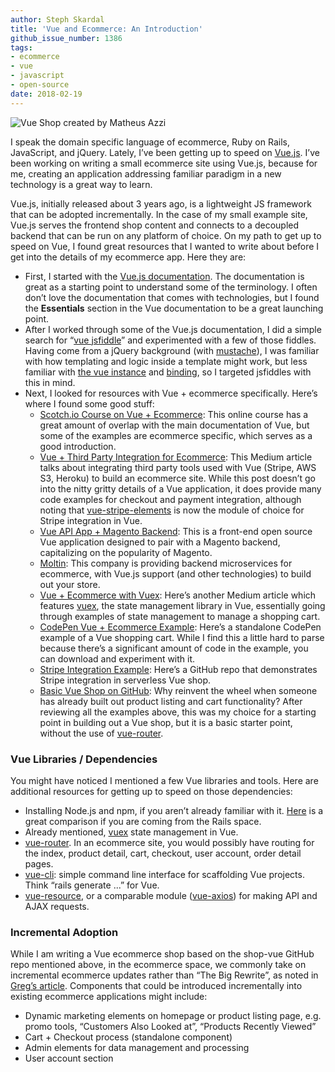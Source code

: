 ```yaml
---
author: Steph Skardal
title: 'Vue and Ecommerce: An Introduction'
github_issue_number: 1386
tags:
- ecommerce
- vue
- javascript
- open-source
date: 2018-02-19
---
```


<img src="/blog/2018/02/vue-in-ecommerce/vue-shop.png" alt="Vue Shop created by Matheus Azzi" /><br />

I speak the domain specific language of ecommerce, Ruby on Rails, JavaScript, and jQuery. Lately, I’ve been getting up to speed on [Vue.js](https://vuejs.org/). I’ve been working on writing a small ecommerce site using Vue.js, because for me, creating an application addressing familiar paradigm in a new technology is a great way to learn.

Vue.js, initially released about 3 years ago, is a lightweight JS framework that can be adopted incrementally. In the case of my small example site, Vue.js serves the frontend shop content and connects to a decoupled backend that can be run on any platform of choice. On my path to get up to speed on Vue, I found great resources that I wanted to write about before I get into the details of my ecommerce app. Here they are:

* First, I started with the [Vue.js documentation](https://vuejs.org/v2/guide/). The documentation is great as a starting point to understand some of the terminology. I often don’t love the documentation that comes with technologies, but I found the <b>Essentials</b> section in the Vue documentation to be a great launching point.
* After I worked through some of the Vue.js documentation, I did a simple search for “[vue jsfiddle](https://www.google.com/search?q=vue+jsfiddle)” and experimented with a few of those fiddles. Having come from a jQuery background (with [mustache](https://mustache.github.io/)), I was familiar with how templating and logic inside a template might work, but less familiar with [the vue instance](https://vuejs.org/v2/guide/instance.html) and [binding](https://vuejs.org/v2/guide/class-and-style.html), so I targeted jsfiddles with this in mind.
* Next, I looked for resources with Vue + ecommerce specifically. Here’s where I found some good stuff:
    * [Scotch.io Course on Vue + Ecommerce](https://scotch.io/courses/build-an-online-shop-with-vue/introduction): This online course has a great amount of overlap with the main documentation of Vue, but some of the examples are ecommerce specific, which serves as a good introduction.
    * [Vue + Third Party Integration for Ecommerce](https://medium.com/@connorleech/standing-on-the-shoulders-of-giants-node-js-vue-2-stripe-heroku-and-amazon-s3-c6fe03ee1118): This Medium article talks about integrating third party tools used with Vue (Stripe, AWS S3, Heroku) to build an ecommerce site. While this post doesn’t go into the nitty gritty details of a Vue application, it does provide many code examples for checkout and payment integration, although noting that [vue-stripe-elements](https://github.com/fromAtoB/vue-stripe-elements) is now the module of choice for Stripe integration in Vue.
    * [Vue API App + Magento Backend](https://vuejsfeed.com/blog/vue-js-storefront-pwa-for-ecommerce): This is a front-end open source Vue application designed to pair with a Magento backend, capitalizing on the popularity of Magento.
    * [Moltin](https://moltin.com/): This company is providing backend microservices for ecommerce, with Vue.js support (and other technologies) to build out your store.
    * [Vue + Ecommerce with Vuex](https://travishorn.com/vue-online-store-with-shopping-cart-c072433f8d9e): Here’s another Medium article which features [vuex](https://vuex.vuejs.org/en/), the state management library in Vue, essentially going through examples of state management to manage a shopping cart.
    * [CodePen Vue + Ecommerce Example](https://codepen.io/mjweaver01/pen/yerzox): Here’s a standalone CodePen example of a Vue shopping cart. While I find this a little hard to parse because there’s a significant amount of code in the example, you can download and experiment with it.
    * [Stripe Integration Example](https://github.com/sdras/sample-vue-shop): Here’s a GitHub repo that demonstrates Stripe integration in serverless Vue shop. 
    * [Basic Vue Shop on GitHub](https://github.com/matheusazzi/shop-vue): Why reinvent the wheel when someone has already built out product listing and cart functionality? After reviewing all the examples above, this was my choice for a starting point in building out a Vue shop, but it is a basic starter point, without the use of [vue-router](https://router.vuejs.org/en/).

### Vue Libraries / Dependencies 

You might have noticed I mentioned a few Vue libraries and tools. Here are additional resources for getting up to speed on those dependencies:

* Installing Node.js and npm, if you aren’t already familiar with it. [Here](https://www.quora.com/How-does-npm-compare-to-other-packaging-systems-like-Ruby-gems-and-Pythons-pip) is a great comparison if you are coming from the Rails space.
* Already mentioned, [vuex](https://vuex.vuejs.org/en/intro.html) state management in Vue.
* [vue-router](https://router.vuejs.org/en/). In an ecommerce site, you would possibly have routing for the index, product detail, cart, checkout, user account, order detail pages.
* [vue-cli](https://github.com/vuejs/vue-cli): simple command line interface for scaffolding Vue projects. Think “rails generate ...” for Vue.
* [vue-resource](https://github.com/pagekit/vue-resource), or a comparable module ([vue-axios](https://alligator.io/vuejs/rest-api-axios/)) for making API and AJAX requests.

### Incremental Adoption

While I am writing a Vue ecommerce shop based on the shop-vue GitHub repo mentioned above, in the ecommerce space, we commonly take on incremental ecommerce updates rather than “The Big Rewrite”, as noted in [Greg’s article](/blog/2017/12/enhancing-your-sites-with-vue/). Components that could be introduced incrementally into existing ecommerce applications might include:

* Dynamic marketing elements on homepage or product listing page, e.g. promo tools, “Customers Also Looked at”, “Products Recently Viewed”
* Cart + Checkout process (standalone component)
* Admin elements for data management and processing
* User account section
